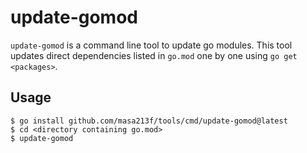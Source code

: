 # update-gomod

`update-gomod` is a command line tool to update go modules.
This tool updates direct dependencies listed in `go.mod` one by one using `go get <packages>`.

## Usage

```console
$ go install github.com/masa213f/tools/cmd/update-gomod@latest
$ cd <directory containing go.mod>
$ update-gomod
```
